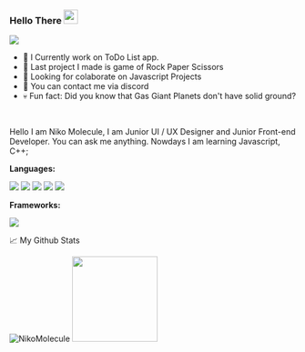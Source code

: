 ### Hello There <img src="https://media.giphy.com/media/hvRJCLFzcasrR4ia7z/giphy.gif" width="25px">

![](https://visitor-badge.glitch.me/badge?page_id=NikoMolecule.NikoMolecule)

-  🌱 I Currently work on ToDo List app.
-  👀 Last project I made is game of Rock Paper Scissors 
-  🔨 Looking for colaborate on Javascript Projects
-  💼 You can contact me via discord
-  💀 Fun fact: Did you know that Gas Giant Planets don't have solid ground?

<br />

Hello I am Niko Molecule, I am Junior UI / UX Designer and Junior Front-end Developer. You can ask me anything.
Nowdays I am learning Javascript, C++;

**Languages:**  

<img src = "https://img.shields.io/badge/HTML5-E34F26?style=for-the-badge&logo=html5&logoColor=white"> <img src ="https://img.shields.io/badge/JavaScript-323330?style=for-the-badge&logo=javascript&logoColor=F7DF1E">  <img src ="https://img.shields.io/badge/CSS3-1572B6?style=for-the-badge&logo=css3&logoColor=white"> <img src = "https://img.shields.io/badge/C%2B%2B-00599C?style=for-the-badge&logo=c%2B%2B&logoColor=white"> <img src = "https://img.shields.io/badge/Sass-CC6699?style=for-the-badge&logo=sass&logoColor=white">

**Frameworks:**

<img src = "https://img.shields.io/badge/Bootstrap-563D7C?style=for-the-badge&logo=bootstrap&logoColor=white">



📈 My Github Stats

<img src="https://github-readme-stats.vercel.app/api?username=NikoMolecule&show_icons=true&theme=gotham" alt="NikoMolecule" />
<img height="150em" src="https://github-readme-stats.vercel.app/api/top-langs/?username=NikoMolecule&layout=compact&theme=gotham">
